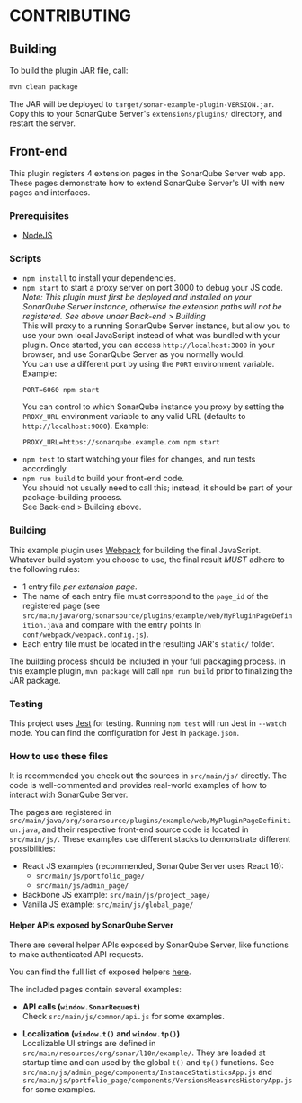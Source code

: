 # CONTRIBUTING

## Building

To build the plugin JAR file, call:

```sh
mvn clean package
```

The JAR will be deployed to `target/sonar-example-plugin-VERSION.jar`. Copy this to your SonarQube Server's `extensions/plugins/` directory, and restart the server.

## Front-end

This plugin registers 4 extension pages in the SonarQube Server web app. These pages demonstrate how to extend SonarQube Server's UI with new pages and interfaces.

### Prerequisites

* [NodeJS](https://nodejs.org/en/)

### Scripts

* `npm install` to install your dependencies.
* `npm start` to start a proxy server on port 3000 to debug your JS code.  
  *Note: This plugin must first be deployed and installed on your SonarQube Server instance, otherwise the extension paths will not be registered. See above under Back-end > Building*  
  This will proxy to a running SonarQube Server instance, but allow you to use your own local JavaScript instead of what was bundled with your plugin. Once started, you can access `http://localhost:3000` in your browser, and use SonarQube Server as you normally would.  
  You can use a different port by using the `PORT` environment variable. Example:  
  ```
  PORT=6060 npm start
  ```
  You can control to which SonarQube instance you proxy by setting the `PROXY_URL` environment variable to any valid URL (defaults to `http://localhost:9000`). Example:  
  ```
  PROXY_URL=https://sonarqube.example.com npm start
  ```
* `npm test` to start watching your files for changes, and run tests accordingly.
* `npm run build` to build your front-end code.  
  You should not usually need to call this; instead, it should be part of your package-building process.  
  See Back-end > Building above.

### Building

This example plugin uses [Webpack](https://webpack.js.org/) for building the final JavaScript. Whatever build system you choose to use, the final result *MUST* adhere to the following rules:

* 1 entry file *per extension page*.
* The name of each entry file must correspond to the `page_id` of the registered page (see `src/main/java/org/sonarsource/plugins/example/web/MyPluginPageDefinition.java` and compare with the entry points in `conf/webpack/webpack.config.js`).
* Each entry file must be located in the resulting JAR's `static/` folder.

The building process should be included in your full packaging process. In this example plugin, `mvn package` will call `npm run build` prior to finalizing the JAR package.

### Testing

This project uses [Jest](https://jestjs.io/) for testing. Running `npm test` will run Jest in `--watch` mode. You can find the configuration for Jest in `package.json`.

### How to use these files

It is recommended you check out the sources in `src/main/js/` directly. The code is well-commented and provides real-world examples of how to interact with SonarQube Server.

The pages are registered in `src/main/java/org/sonarsource/plugins/example/web/MyPluginPageDefinition.java`, and their respective front-end source code is located in `src/main/js/`. These examples use different stacks to demonstrate different possibilities:

* React JS examples (recommended, SonarQube Server uses React 16):
  * `src/main/js/portfolio_page/`
  * `src/main/js/admin_page/`
* Backbone JS example: `src/main/js/project_page/`
* Vanilla JS example: `src/main/js/global_page/`

#### Helper APIs exposed by SonarQube Server

There are several helper APIs exposed by SonarQube Server, like functions to make authenticated API requests.

You can find the full list of exposed helpers [here](https://github.com/SonarSource/sonarqube/blob/master/server/sonar-web/src/main/js/app/components/extensions/exposeLibraries.ts).

The included pages contain several examples:

* **API calls (`window.SonarRequest`)**  
  Check `src/main/js/common/api.js` for some examples.

* **Localization (`window.t()` and `window.tp()`)**  
  Localizable UI strings are defined in `src/main/resources/org/sonar/l10n/example/`. They are loaded at startup time and can used by the global `t()` and `tp()` functions. See `src/main/js/admin_page/components/InstanceStatisticsApp.js` and `src/main/js/portfolio_page/components/VersionsMeasuresHistoryApp.js` for some examples. 